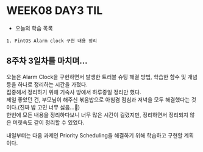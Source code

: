 # WEEK08 DAY3 TIL
- 오늘의 학습 목록
```
1. PintOS Alarm clock 구현 내용 정리
```

## 8주차 3일차를 마치며...
오늘은 Alarm Clock을 구현하면서 발생한 트러블 슈팅 해결 방법, 학습한 함수 및 개념 등을 하나로 정리하는 시간을 가졌다.  
집중해서 정리하기 위해 기숙사 방에서 하루종일 정리만 했다.  
제일 좋았던 건, 부모님이 해주신 볶음밥으로 아침겸 점심과 저녁을 모두 해결했다는 것이다.(진짜 밥 고민 너무 싫음...🙁)  
한번에 모든 내용을 정리하다보니 너무 많은 시간이 걸렸지만, 정리하면서 정리되지 않은 머릿속도 같이 정리할 수 있었다.  

내일부터는 다음 과제인 Priority Scheduling을 해결하기 위해 학습하고 구현할 계획이다.